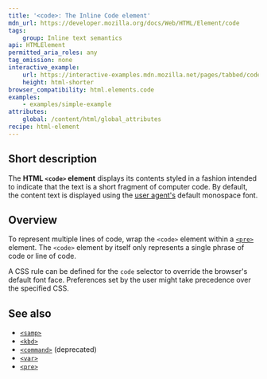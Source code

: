 ```yaml
---
title: '<code>: The Inline Code element'
mdn_url: https://developer.mozilla.org/docs/Web/HTML/Element/code
tags:
    group: Inline text semantics
api: HTMLElement
permitted_aria_roles: any
tag_omission: none
interactive_example:
    url: https://interactive-examples.mdn.mozilla.net/pages/tabbed/code.html
    height: html-shorter
browser_compatibility: html.elements.code
examples:
    - examples/simple-example
attributes:
    global: /content/html/global_attributes
recipe: html-element
---
```


## Short description

The **HTML `<code>` element** displays its contents styled in a fashion
intended to indicate that the text is a short fragment of computer
code. By default, the content text is displayed using the
[user agent's](/en-US/docs/Glossary/user_agent) default monospace font.

## Overview

To represent multiple lines of code, wrap the `<code>` element within a
[`<pre>`](/en-US/docs/Web/HTML/Element/pre)
element. The `<code>` element by itself only represents a single phrase
of code or line of code.

A CSS rule can be defined for the `code` selector to override the
browser's default font face. Preferences set by the user might take
precedence over the specified CSS.

## See also

- [`<samp>`](/en-US/docs/Web/HTML/Element/samp)
- [`<kbd>`](/en-US/docs/Web/HTML/Element/kbd)
- [`<command>`](/en-US/docs/Web/HTML/Element/command)
  (deprecated)
- [`<var>`](/en-US/docs/Web/HTML/Element/var)
- [`<pre>`](/en-US/docs/Web/HTML/Element/pre)
